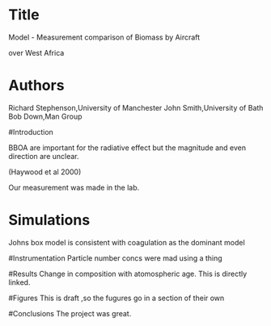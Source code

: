 # Title
Model - Measurement comparison of Biomass by Aircraft

over West Africa

# Authors
Richard Stephenson,University of Manchester
John Smith,University of Bath
Bob Down,Man Group


#Introduction

BBOA are important for the radiative effect but the magnitude and even direction are unclear.

(Haywood et al 2000)

Our measurement was made in the lab.

# Simulations
Johns box model is consistent with coagulation
as the dominant model

#Instrumentation
Particle number concs were mad using a thing

#Results
Change in composition with atomospheric age.
This is directly linked.

#Figures
This is draft ,so the fugures go in a section of their own

#Conclusions
The project was great. 